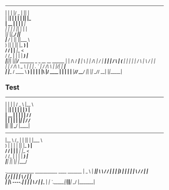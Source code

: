 _    _  ___  _  _                                           
 | |  | |/ _ \| || |                                          
 | |__| | | | | || |_                                         
 |  __  | | | |__   _|                                        
 | |  | | |_| |  | |                                          
 |_|_ |_|\___/  _|_|                                          
 |__ \/_ | || ||___ \                                         
    ) || | || |_ __) |                                        
   / / | |__   _|__ <                                         
  / /_ | |  | | ___) |                                        
 |____||_|  |_||____/___ _______ _   _          __  __ ______ 
 | |        /\    / ____|__   __| \ | |   /\   |  \/  |  ____|
 | |       /  \  | (___    | |  |  \| |  /  \  | \  / | |__   
 | |      / /\ \  \___ \   | |  | . ` | / /\ \ | |\/| |  __|  
 | |____ / ____ \ ____) |  | |  | |\  |/ ____ \| |  | | |____ 
 |______/_/    \_\_____/   |_|  |_| \_/_/    \_\_|  |_|______|
                                                              
                                                              
## Test                                                              
                                                           
  __    __    ___    ___                             
 |  |  |  |  / _ \  |__ \                            
 |  |__|  | | | | |    ) |                           
 |   __   | | | | |   / /                            
 |  |  |  | | |_| |  / /_                            
 |__|  |__|  \___/  |____|                           

  ___    __   _  _     ____                          
 |__ \  /_ | | || |   |___ \                         
    ) |  | | | || |_    __) |                        
   / /   | | |__   _|  |__ <                         
  / /_   | |    | |    ___) |                        
 |____|  |_|    |_|   |____/                         

 .______       _______  ___________    ____  _______ 
 |   _  \     |   ____||   ____\   \  /   / |   ____|
 |  |_)  |    |  |__   |  |__   \   \/   /  |  |__   
 |      /     |   __|  |   __|   \      /   |   __|  
 |  |\  \----.|  |____ |  |____   \    /    |  |____ 
 | _| `._____||_______||_______|   \__/     |_______|
